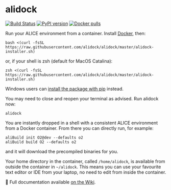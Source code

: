 alidock
=======

[![Build Status](https://travis-ci.com/alidock/alidock.svg?branch=master)](https://travis-ci.com/alidock/alidock)
[![PyPI version](https://badge.fury.io/py/alidock.svg)](https://badge.fury.io/py/alidock)
[![Docker pulls](https://img.shields.io/docker/pulls/alisw/alidock.svg?logo=docker&label=pulls)](https://hub.docker.com/r/alisw/alidock)

Run your ALICE environment from a container. Install [Docker](https://docs.docker.com/install/),
then:

    bash <(curl -fsSL https://raw.githubusercontent.com/alidock/alidock/master/alidock-installer.sh)

or, if your shell is zsh (default for MacOS Catalina):

    zsh <(curl -fsSL https://raw.githubusercontent.com/alidock/alidock/master/alidock-installer.sh)
    
Windows users can [install the package with pip](https://pypi.org/pypi/alidock) instead.

You may need to close and reopen your terminal as advised. Run alidock now:

    alidock

You are instantly dropped in a shell with a consistent ALICE environment from a Docker container.
From there you can directly run, for example:

    aliBuild init O2@dev --defaults o2
    aliBuild build O2 --defaults o2

and it will download the precompiled binaries for you.

Your home directory in the container, called `/home/alidock`, is available from outside the
container in `~/alidock`. This means you can use your favourite text editor or IDE from your laptop,
no need to edit from inside the container.

📜 Full documentation available [on the Wiki](https://github.com/alidock/alidock/wiki).
